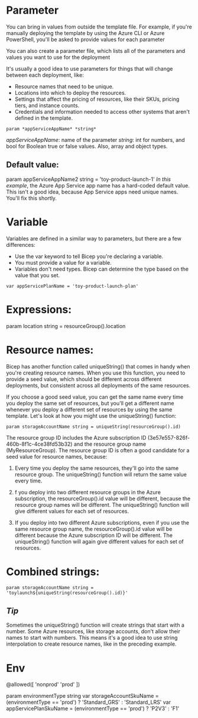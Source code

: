 # Parameter
You can bring in values from outside the template file. For example, if you're manually deploying the 
template by using the Azure CLI or Azure PowerShell, you'll be asked to provide values for each parameter

You can also create a parameter file, which lists all of the parameters and values you want to use 
for the deployment

It's usually a good idea to use parameters for things that will change between each deployment, like:
- Resource names that need to be unique.
- Locations into which to deploy the resources.
- Settings that affect the pricing of resources, like their SKUs, pricing tiers, and instance counts.
- Credentials and information needed to access other systems that aren't defined in the template.

`param *appServiceAppName* *string*`

*appServiceAppName*:  name of the parameter
*string*: int for numbers, and bool for Boolean true or false values. Also, array and object types.

## Default value:
param appServiceAppName2 string = 'toy-product-launch-1'
*In this example*, the Azure App Service app name has a hard-coded default value. 
This isn't a good idea, because App Service apps need unique names. You'll fix this shortly.


# Variable
Variables are defined in a similar way to parameters, but there are a few differences:

- Use the var keyword to tell Bicep you're declaring a variable.
- You must provide a value for a variable.
- Variables don't need types. Bicep can determine the type based on the value that you set.

`var appServicePlanName = 'toy-product-launch-plan'`


# Expressions:
param location string = resourceGroup().location

# Resource names:
Bicep has another function called uniqueString() that comes in handy when you're creating resource names. When you use this function, you need to provide a seed value, which should be different across different deployments, but consistent across all deployments of the same resources.

If you choose a good seed value, you can get the same name every time you deploy the same set of resources, but you'll get a different name whenever you deploy a different set of resources by using the same template. 
Let's look at how you might use the uniqueString() function:

`param storageAccountName string = uniqueString(resourceGroup().id)`

The resource group ID includes the Azure subscription ID (3e57e557-826f-460b-8f1c-4ce38fd53b32) 
and the resource group name (MyResourceGroup). The resource group ID is often a good candidate
 for a seed value for resource names, because:

1. Every time you deploy the same resources, they'll go into the same resource group. The uniqueString()
function will return the same value every time.

2. f you deploy into two different resource groups in the Azure subscription, 
the resourceGroup().id value will be different, because the resource group names will be different. 
The uniqueString() function will give different values for each set of resources.

3. If you deploy into two different Azure subscriptions, even if you use the same resource group name, 
the resourceGroup().id value will be different because the Azure subscription ID will be different.
The uniqueString() function will again give different values for each set of resources.

# Combined strings:
`param storageAccountName string = 'toylaunch${uniqueString(resourceGroup().id)}'`

## *Tip*
Sometimes the uniqueString() function will create strings that start with a number. 
Some Azure resources, like storage accounts, don't allow their names to start with numbers. 
This means it's a good idea to use string interpolation to create resource names, 
like in the preceding example.

# Env
@allowed([
  'nonprod'
  'prod'
])

param environmentType string
var storageAccountSkuName = (environmentType == 'prod') ? 'Standard_GRS' : 'Standard_LRS'
var appServicePlanSkuName = (environmentType == 'prod') ? 'P2V3' : 'F1'
